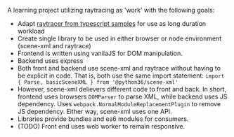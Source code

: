 A learning project utilizing raytracing as 'work' with the following goals:
- Adapt [raytracer from typescript samples](https://github.com/microsoft/TypeScriptSamples/tree/master/raytracer) for use as long duration workload
- Create single library to be used in either browser or node environment (scene-xml and raytrace)
- Frontend is written using vanilaJS for DOM manipulation.
- Backend uses express
- Both front and backend use scene-xml and raytrace without having to be explicit in code. That is, both use the same import statement: `import { Parse, basicSceneXML } from '@python36/scene-xml'`
- However, scene-xml delievers different code to front and back. In short, frontend uses browsers `DOMParser` to parse XML, while backend uses JS dependency. Uses `webpack.NormalModuleReplacementPlugin` to remove JS dependency. Either way, scene-xml uses one API.
- Libraries provide bundles and es6 modules for consumers.
- (TODO) Front end uses web worker to remain responsive.